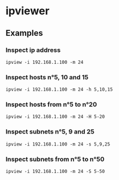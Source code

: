 # ipviewer

## Examples

### Inspect ip address

```
ipview -i 192.168.1.100 -m 24
```

### Inspect hosts n°5, 10 and 15

```
ipview -i 192.168.1.100 -m 24 -h 5,10,15
```

### Inspect hosts from n°5 to n°20

```
ipview -i 192.168.1.100 -m 24 -H 5-20
```

### Inspect subnets n°5, 9 and 25

```
ipview -i 192.168.1.100 -m 24 -s 5,9,25
```

### Inspect subnets from n°5 to n°50

```
ipview -i 192.168.1.100 -m 24 -S 5-50
```

